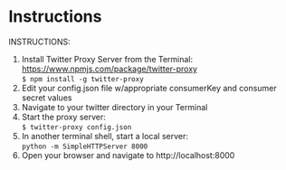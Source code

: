 # Instructions
INSTRUCTIONS:
1. Install Twitter Proxy Server from the Terminal: https://www.npmjs.com/package/twitter-proxy
   <br>```$ npm install -g twitter-proxy```
2. Edit your config.json file w/appropriate consumerKey and consumer secret values
3. Navigate to your twitter directory in your Terminal
4. Start the proxy server:<br>```$ twitter-proxy config.json```
5. In another terminal shell, start a local server:<br> ```python -m SimpleHTTPServer 8000```
6. Open your browser and navigate to http://localhost:8000
